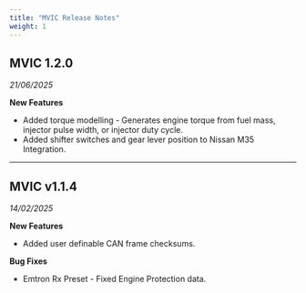 ```yaml
---
title: "MVIC Release Notes"
weight: 1
---
```


## MVIC 1.2.0
*21/06/2025*

**New Features**
 - Added torque modelling - Generates engine torque from fuel mass, injector pulse width, or injector duty cycle.
 - Added shifter switches and gear lever position to Nissan M35 Integration.

---

## MVIC v1.1.4
*14/02/2025*

**New Features**
 - Added user definable CAN frame checksums.

**Bug Fixes**
 - Emtron Rx Preset - Fixed Engine Protection data.


